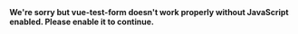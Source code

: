 <!DOCTYPE html><html lang=en><head><meta charset=utf-8><meta http-equiv=X-UA-Compatible content="IE=edge"><meta name=viewport content="width=device-width,initial-scale=1"><link rel=icon href=favicon.ico><title>vue-test-form</title><link href=css/app.67ba7fbb.css rel=preload as=style><link href=js/app.f59ac182.js rel=preload as=script><link href=js/chunk-vendors.b30e9995.js rel=preload as=script><link href=css/app.67ba7fbb.css rel=stylesheet></head><body><noscript><strong>We're sorry but vue-test-form doesn't work properly without JavaScript enabled. Please enable it to continue.</strong></noscript><div id=app></div><script src=js/chunk-vendors.b30e9995.js></script><script src=js/app.f59ac182.js></script></body></html>
